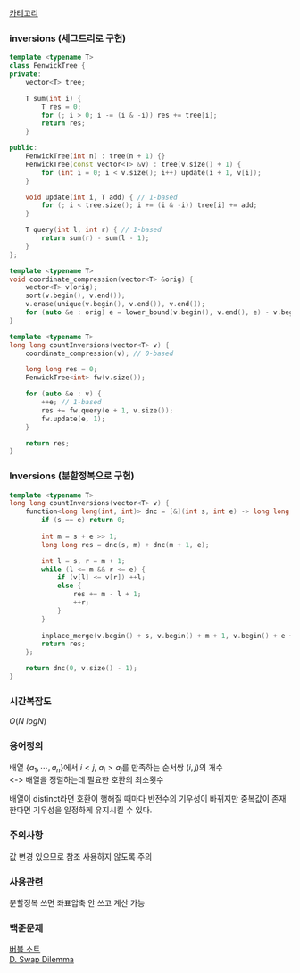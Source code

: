 [카테고리](/README.md)
### inversions (세그트리로 구현)
```cpp
template <typename T>
class FenwickTree {
private:
    vector<T> tree;

    T sum(int i) {
        T res = 0;
        for (; i > 0; i -= (i & -i)) res += tree[i];
        return res;
    }

public:
    FenwickTree(int n) : tree(n + 1) {}
    FenwickTree(const vector<T> &v) : tree(v.size() + 1) {
        for (int i = 0; i < v.size(); i++) update(i + 1, v[i]);
    }

    void update(int i, T add) { // 1-based
        for (; i < tree.size(); i += (i & -i)) tree[i] += add;
    }

    T query(int l, int r) { // 1-based
        return sum(r) - sum(l - 1);
    }
};

template <typename T>
void coordinate_compression(vector<T> &orig) {
    vector<T> v(orig);
    sort(v.begin(), v.end());
    v.erase(unique(v.begin(), v.end()), v.end());
    for (auto &e : orig) e = lower_bound(v.begin(), v.end(), e) - v.begin();
}

template <typename T>
long long countInversions(vector<T> v) {
    coordinate_compression(v); // 0-based

    long long res = 0;
    FenwickTree<int> fw(v.size());

    for (auto &e : v) {
        ++e; // 1-based
        res += fw.query(e + 1, v.size());
        fw.update(e, 1);
    }

    return res;
}
```
### Inversions (분할정복으로 구현)
```cpp
template <typename T>
long long countInversions(vector<T> v) {
    function<long long(int, int)> dnc = [&](int s, int e) -> long long {
        if (s == e) return 0;
        
        int m = s + e >> 1;
        long long res = dnc(s, m) + dnc(m + 1, e);

        int l = s, r = m + 1;
        while (l <= m && r <= e) {
            if (v[l] <= v[r]) ++l;
            else {
                res += m - l + 1;
                ++r;
            }
        }
    
        inplace_merge(v.begin() + s, v.begin() + m + 1, v.begin() + e + 1);
        return res;
    };

    return dnc(0, v.size() - 1);
}
```
### 시간복잡도
$O(N~logN)$   

### 용어정의
배열 $\{a_1, \cdots, a_n\}$에서 $i \lt j$, $a_i \gt a_j$를 만족하는 순서쌍 $(i, j)$의 개수   
<-> 배열을 정렬하는데 필요한 호환의 최소횟수   

배열이 distinct라면 호환이 행해질 때마다 반전수의 기우성이 바뀌지만 중복값이 존재한다면 기우성을 일정하게 유지시킬 수 있다.   

### 주의사항
값 변경 있으므로 참조 사용하지 않도록 주의

### 사용관련
분할정복 쓰면 좌표압축 안 쓰고 계산 가능

### 백준문제
[버블 소트](https://www.acmicpc.net/problem/1517)   
[D. Swap Dilemma](https://codeforces.com/contest/1983/problem/D)